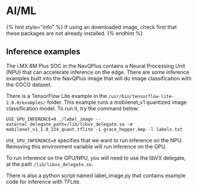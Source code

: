 # AI/ML

{% hint style="info" %}
If using an downloaded image, check first that these packages are not already installed.
{% endhint %}

## Inference examples

The i.MX 8M Plus SOC in the NavQPlus contains a Neural Processing Unit (NPU) that can accelerate inference on the edge. There are some inference examples built into the NavQPlus image that will do image classification with the COCO dataset.

There is a TensorFlow Lite example in the `/usr/bin/tensorflow-lite-2.6.0/examples/` folder. This example runs a mobilenet\_v1 quantized image classification model. To run it, try the command below:

```
USE_GPU_INFERENCE=0 ./label_image --external_delegate_path=/lib/libvx_delegate.so -m mobilenet_v1_1.0_224_quant.tflite -i grace_hopper.bmp -l labels.txt
```

`USE_GPU_INFERENCE=0` specifies that we want to run inference on the NPU. Removing this environment variable will run inference on the GPU.

To run inference on the GPU/NPU, you will need to use the libVX delegate, at the path `/lib/libvx_delegate.so`.

There is also a python script named label\_image.py that contains example code for inference with TFLite.
